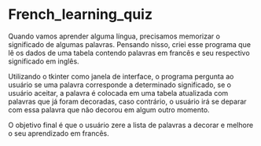 # French_learning_quiz
Quando vamos aprender alguma língua, precisamos memorizar o significado de algumas palavras. Pensando nisso, criei esse programa que lê os dados de uma tabela contendo palavras em francês e seu respectivo significado em inglês. 

Utilizando o tkinter como janela de interface, o programa pergunta ao usuário se uma palavra corresponde a determinado significado, se o usuário aceitar, a palavra é colocada em uma tabela atualizada com palavras que já foram decoradas, caso contrário, o usuário irá se deparar com essa palavra que não decorou em algum outro momento. 

O objetivo final é que o usuário zere a lista de palavras a decorar e melhore o seu aprendizado em francês. 

